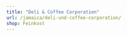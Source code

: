 ```yaml
---
title: "Deli & Coffee Corporation"
url: /jamaica/deli-und-coffee-corporation/
shop: Feinkost
---
```

